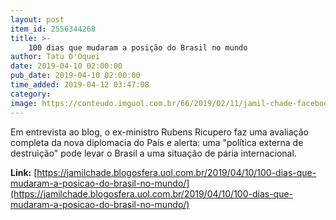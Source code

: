 ```yaml
---
layout: post
item_id: 2556344268
title: >-
    100 dias que mudaram a posição do Brasil no mundo
author: Tatu D'Oquei
date: 2019-04-10 02:00:00
pub_date: 2019-04-10 02:00:00
time_added: 2019-04-12 03:47:08
category: 
image: https://conteudo.imguol.com.br/66/2019/02/11/jamil-chade-facebook-1549911067141_956x500.png
---
```


Em entrevista ao blog, o ex-ministro Rubens Ricupero faz uma avaliação completa da nova diplomacia do País e alerta: uma "política externa de destruição" pode levar o Brasil a uma situação de pária internacional.

**Link:** [https://jamilchade.blogosfera.uol.com.br/2019/04/10/100-dias-que-mudaram-a-posicao-do-brasil-no-mundo/](https://jamilchade.blogosfera.uol.com.br/2019/04/10/100-dias-que-mudaram-a-posicao-do-brasil-no-mundo/)

